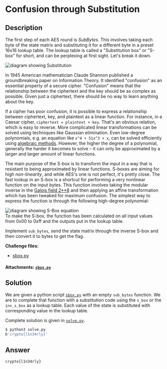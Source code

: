 # Confusion through Substitution

## Description

The first step of each AES round is *SubBytes*. This involves taking each byte of the state matrix and substituting it for a different byte in a preset 16x16 lookup table. The lookup table is called a "Substitution box" or "S-box" for short, and can be perplexing at first sight. Let's break it down.  

![diagram showing Substitution](https://cryptohack.org/static/img/aes/Substitution.png)  

In 1945 American mathematician Claude Shannon published a groundbreaking paper on Information Theory. It identified "confusion" as an essential property of a secure cipher. "Confusion" means that the relationship between the ciphertext and the key should be as complex as possible. Given just a ciphertext, there should be no way to learn anything about the key.  

If a cipher has poor confusion, it is possible to express a relationship between ciphertext, key, and plaintext as a linear function. For instance, in a Caesar cipher, `ciphertext = plaintext + key`. That's an obvious relation, which is easy to reverse. More complicated linear transformations can be solved using techniques like Gaussian elimination. Even low-degree polynomials, e.g. an equation like `x^4 + 51x^3 + x`, can be solved efficiently using [algebraic methods](https://math.stackexchange.com/a/1078515). However, the higher the degree of a polynomial, generally the harder it becomes to solve – it can only be approximated by a larger and larger amount of linear functions.  

The main purpose of the S-box is to transform the input in a way that is resistant to being approximated by linear functions. S-boxes are aiming for high *non-linearity*, and while AES's one is not perfect, it's pretty close. The fast lookup in an S-box is a shortcut for performing a very nonlinear function on the input bytes. This function involves taking the modular inverse in the [Galois field 2**8](https://www.samiam.org/galois.html) and then applying an affine transformation which has been tweaked for maximum confusion. The simplest way to express the function is through the following high-degree polynomial:  

![diagram showing S-Box equation](https://cryptohack.org/static/img/aes/SBoxEq.png)  
To make the S-box, the function has been calculated on all input values from 0x00 to 0xff and the outputs put in the lookup table.  

Implement `sub_bytes`, send the state matrix through the inverse S-box and then convert it to bytes to get the flag.  

**Challenge files:**  

- [sbox.py](./sbox.py)

#### Attachments: [`sbox.py`](./sbox.py)

## Solution

We are given a python script [`sbox.py`](./sbox.py) with an empty `sub_bytes` function. We are to complete that function with a substitution code using the `s_box` or the `inv_s_box` as a lookup table. Each value of the state is substituted with corresponding value in the lookup table.

Complete solution is given in [`solve.py`](./solve.py).

```bash
$ python3 solve.py
b'crypto{l1n34rly}'
```

## Answer

`crypto{l1n34rly}`
